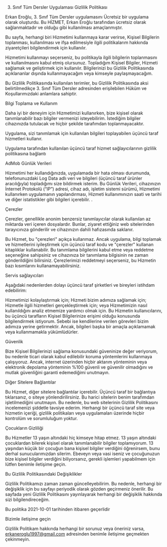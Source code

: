 3. Sınıf Tüm Dersler Uygulaması Gizlilik Politikası

Erkan Eroğlu, 3. Sınıf Tüm Dersler uygulamasını Ücretsiz bir uygulama olarak oluşturdu. Bu HİZMET, Erkan Eroğlu tarafından ücretsiz olarak sağlanmaktadır ve olduğu gibi kullanılması amaçlanmıştır.

Bu sayfa, herhangi biri Hizmetimi kullanmaya karar verirse, Kişisel Bilgilerin toplanması, kullanılması ve ifşa edilmesiyle ilgili politikalarım hakkında ziyaretçileri bilgilendirmek için kullanılır.

Hizmetimi kullanmayı seçerseniz, bu politikayla ilgili bilgilerin toplanmasını ve kullanılmasını kabul etmiş olursunuz. Topladığım Kişisel Bilgiler, Hizmeti sağlamak ve geliştirmek için kullanılır. Bilgilerinizi bu Gizlilik Politikasında açıklananlar dışında kullanmayacağım veya kimseyle paylaşmayacağım.

Bu Gizlilik Politikasında kullanılan terimler, bu Gizlilik Politikasında aksi belirtilmedikçe 3. Sınıf Tüm Dersler adresinden erişilebilen Hüküm ve Koşullarımızdaki anlamlara sahiptir.

Bilgi Toplama ve Kullanım

Daha iyi bir deneyim için Hizmetimizi kullanırken, bize kişisel olarak tanımlanabilir bazı bilgiler vermenizi isteyebilirim. İstediğim bilgiler cihazınızda tutulacak ve hiçbir şekilde tarafımdan toplanmayacaktır.

Uygulama, sizi tanımlamak için kullanılan bilgileri toplayabilen üçüncü taraf hizmetleri kullanır.

Uygulama tarafından kullanılan üçüncü taraf hizmet sağlayıcılarının gizlilik politikasına bağlantı

AdMob
Günlük Verileri

Hizmetimi her kullandığınızda, uygulamada bir hata olması durumunda, telefonunuzdaki Log Data adlı veri ve bilgileri (üçüncü taraf ürünler aracılığıyla) topladığımı size bildirmek isterim. Bu Günlük Verileri, cihazınızın İnternet Protokolü (“IP”) adresi, cihaz adı, işletim sistemi sürümü, Hizmetimi kullanırken uygulamanın yapılandırması, Hizmeti kullanımınızın saati ve tarihi ve diğer istatistikler gibi bilgileri içerebilir. .

Çerezler

Çerezler, genellikle anonim benzersiz tanımlayıcılar olarak kullanılan az miktarda veri içeren dosyalardır. Bunlar, ziyaret ettiğiniz web sitelerinden tarayıcınıza gönderilir ve cihazınızın dahili hafızasında saklanır.

Bu Hizmet, bu "çerezleri" açıkça kullanmaz. Ancak uygulama, bilgi toplamak ve hizmetlerini iyileştirmek için üçüncü taraf kodu ve "çerezler" kullanan kitaplıklar kullanabilir. Bu tanımlama bilgilerini kabul etme veya reddetme seçeneğine sahipsiniz ve cihazınıza bir tanımlama bilgisinin ne zaman gönderildiğini bilirsiniz. Çerezlerimizi reddetmeyi seçerseniz, bu Hizmetin bazı kısımlarını kullanamayabilirsiniz.

Servis sağlayıcıları

Aşağıdaki nedenlerden dolayı üçüncü taraf şirketleri ve bireyleri istihdam edebilirim:

Hizmetimizi kolaylaştırmak için;
Hizmeti bizim adımıza sağlamak için;
Hizmetle ilgili hizmetleri gerçekleştirmek için; veya
Hizmetimizin nasıl kullanıldığını analiz etmemize yardımcı olmak için.
Bu Hizmetin kullanıcılarını, bu üçüncü tarafların Kişisel Bilgilerinize erişimi olduğu konusunda bilgilendirmek istiyorum. Sebebi ise kendilerine verilen görevleri bizim adımıza yerine getirmektir. Ancak, bilgileri başka bir amaçla açıklamamak veya kullanmamakla yükümlüdürler.

Güvenlik

Bize Kişisel Bilgilerinizi sağlama konusundaki güveninize değer veriyorum, bu nedenle ticari olarak kabul edilebilir koruma yöntemlerini kullanmaya çalışıyoruz. Ancak, internet üzerinden hiçbir aktarım yönteminin veya elektronik depolama yönteminin %100 güvenli ve güvenilir olmadığını ve mutlak güvenliğini garanti edemediğimi unutmayın.

Diğer Sitelere Bağlantılar

Bu Hizmet, diğer sitelere bağlantılar içerebilir. Üçüncü taraf bir bağlantıya tıklarsanız, o siteye yönlendirilirsiniz. Bu harici sitelerin benim tarafımdan işletilmediğini unutmayın. Bu nedenle, bu web sitelerinin Gizlilik Politikasını incelemenizi şiddetle tavsiye ederim. Herhangi bir üçüncü taraf site veya hizmetin içeriği, gizlilik politikaları veya uygulamaları üzerinde hiçbir kontrolüm ve sorumluluğum yoktur.

Çocukların Gizliliği

Bu Hizmetler 13 yaşın altındaki hiç kimseye hitap etmez. 13 yaşın altındaki çocuklardan bilerek kişisel olarak tanımlanabilir bilgiler toplamıyorum. 13 yaşından küçük bir çocuğun bana kişisel bilgiler verdiğini öğrenirsem, bunu derhal sunucularımızdan silerim. Ebeveyn veya vasi iseniz ve çocuğunuzun bize kişisel bilgiler verdiğini biliyorsanız, gerekli işlemleri yapabilmem için lütfen benimle iletişime geçin.

Bu Gizlilik Politikasındaki Değişiklikler

Gizlilik Politikamızı zaman zaman güncelleyebilirim. Bu nedenle, herhangi bir değişiklik için bu sayfayı periyodik olarak gözden geçirmeniz önerilir. Bu sayfada yeni Gizlilik Politikasını yayınlayarak herhangi bir değişiklik hakkında sizi bilgilendireceğim.

Bu politika 2021-10-01 tarihinden itibaren geçerlidir

Bizimle iletişime geçin

Gizlilik Politikam hakkında herhangi bir sorunuz veya öneriniz varsa, erkaneroglu1997@gmail.com adresinden benimle iletişime geçmekten çekinmeyin.
